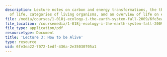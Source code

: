```yaml
---
description: Lecture notes on carbon and energy transformations, the thermodynamics
  of life, categories of living organisms, and an overview of life on earth.
file: /media/courses/1-018j-ecology-i-the-earth-system-fall-2009/6fe3ea2270721edf436a2e35030705a1_MIT1_018JF09_Lec03.pdf
file_location: /coursemedia/1-018j-ecology-i-the-earth-system-fall-2009/6fe3ea2270721edf436a2e35030705a1_MIT1_018JF09_Lec03.pdf
file_type: application/pdf
resourcetype: Document
title: 'Lecture 3: How to be Alive'
type: resource
uid: 6fe3ea22-7072-1edf-436a-2e35030705a1
---
```

